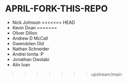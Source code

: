 # APRIL-FORK-THIS-REPO

- Nick Johnson
<<<<<<< HEAD
- Kevin Doan
=======
- Oliver Dillon
- Andrew D McCall
- Gwendolen Old
- Nathan Schneider
- Andrei Ionita :P
- Jonathan Owolabi
- Alin Ivan
>>>>>>> upstream/main
